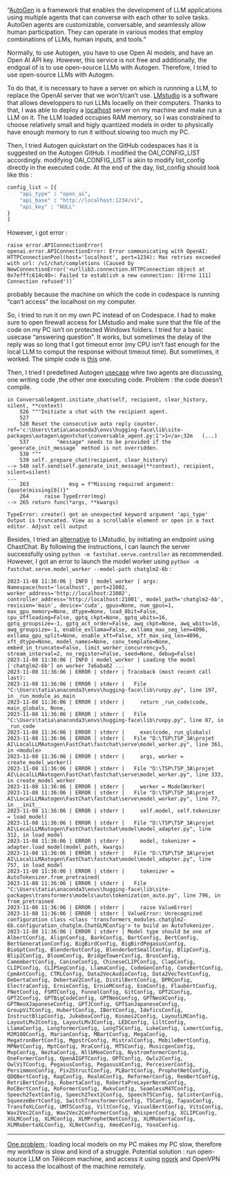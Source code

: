 “[AutoGen](https://github.com/microsoft/autogen) is a framework that enables the development of LLM applications using multiple agents that can converse with each other to solve tasks. AutoGen agents are customizable, conversable, and seamlessly allow human participation. They can operate in various modes that employ combinations of LLMs, human inputs, and tools.” 

Normally, to use Autogen, you have to use Open AI models, and have an Open AI API key. However, this service is not free and additionally, the endgoal of is to use open-source LLMs with Autogen. Therefore, I tried to use open-source LLMs with Autogen.

To do that, it is necessary to have a server on which is runnning a LLM, to replace the OpenAI server that we won’t/can’t use. [LMstudio](https://lmstudio.ai/) is a software that allows developpers to run LLMs locaelly on their computers. Thanks to that, I was able to deploy a [localhost](http://localhost) server on my machine and make run a LLM on it. The LLM loaded occupies RAM memory, so I was constrained to choose relatively small and higly quantized models in order to physically have enough memory to run it without slowing too much my PC.

Then, I tried Autogen quickstart on the GitHub codespaces has it is suggested on the Autogen GitHub. I modified the OAI_CONFIG_LIST accordingly. modifying OAI_CONFIG_LIST is akin to modify list_config directly in the executed code. At the end of the day, list_config should look like this :

```python
config_list = [{
    "api_type" : "open_ai",
    "api_base" : "http://localhost:1234/v1",
    "api_key" : "NULL"
}
]
```

However, i got error : 

```
raise error.APIConnectionError(
openai.error.APIConnectionError: Error communicating with OpenAI: HTTPConnectionPool(host='localhost', port=1234): Max retries exceeded with url: /v1/chat/completions (Caused by NewConnectionError('<urllib3.connection.HTTPConnection object at 0x7efffc614c40>: Failed to establish a new connection: [Errno 111] Connection refused'))`
```

probably because the machine on which the code in codespace is running “can’t access” the localhost on my computer.

So, i tried to run it on my own PC instead of on Codespace. I had to make sure to open firewall access for LMstudio and make sure that the file of the code on my PC isn’t on protected Windows folders. I tried for a basic usecase “answering question”. It works, but sometimes the delay of the reply was so long that I got timeout error (my CPU isn’t fast enough for the local LLM to comput the response without timeout time). But sometimes, it worked. The simple code is [this](https://github.com/PromptEngineer48/AutoGPT_Local_LLMs/blob/main/app.py) one.



Then, I tried I predefined Autogen [usecase](https://github.com/microsoft/autogen/blob/main/notebook/agentchat_auto_feedback_from_code_execution.ipynb) whre two agents are discussing, one writing code ,the other one executing code. Problem : the code doesn’t compile.

```
in ConversableAgent.initiate_chat(self, recipient, clear_history, silent, **context)
    526 """Initiate a chat with the recipient agent.
    527 
    528 Reset the consecutive auto reply counter.
ref='c:\Users\tatia\anaconda3\envs\hugging-face\lib\site-packages\autogen\agentchat\conversable_agent.py:1'>1</a>;32m   (...)
    537         "message" needs to be provided if the `generate_init_message` method is not overridden.
    538 """
    539 self._prepare_chat(recipient, clear_history)
--> 540 self.send(self.generate_init_message(**context), recipient, silent=silent)
...
    263             msg = f"Missing required argument: {quote(missing[0])}"
    264     raise TypeError(msg)
--> 265 return func(*args, **kwargs)

TypeError: create() got an unexpected keyword argument 'api_type'
Output is truncated. View as a scrollable element or open in a text editor. Adjust cell output
```

Besides, I tried an [alternative](https://microsoft.github.io/autogen/blog/2023/07/14/Local-LLMs/) to LMstudio, by initiating an endpoint using ChastChat. By following the instructions, I can launch the server successfully using `python -m fastchat.serve.controller` as recommended. However, I got an error to launch the model worker using `python -m fastchat.serve.model_worker --model-path chatglm2-6b` : 

```
2023-11-08 11:36:06 | INFO | model_worker | args: Namespace(host='localhost', port=21002, worker_address='http://localhost:21002', controller_address='http://localhost:21001', model_path='chatglm2-6b', revision='main', device='cuda', gpus=None, num_gpus=1, max_gpu_memory=None, dtype=None, load_8bit=False, cpu_offloading=False, gptq_ckpt=None, gptq_wbits=16, gptq_groupsize=-1, gptq_act_order=False, awq_ckpt=None, awq_wbits=16, awq_groupsize=-1, enable_exllama=False, exllama_max_seq_len=4096, exllama_gpu_split=None, enable_xft=False, xft_max_seq_len=4096, xft_dtype=None, model_names=None, conv_template=None, embed_in_truncate=False, limit_worker_concurrency=5, stream_interval=2, no_register=False, seed=None, debug=False)  
2023-11-08 11:36:06 | INFO | model_worker | Loading the model ['chatglm2-6b'] on worker 7a6aba82 ...
2023-11-08 11:36:06 | ERROR | stderr | Traceback (most recent call last):
2023-11-08 11:36:06 | ERROR | stderr |   File "C:\Users\tatia\anaconda3\envs\hugging-face\lib\runpy.py", line 197, in _run_module_as_main
2023-11-08 11:36:06 | ERROR | stderr |     return _run_code(code, main_globals, None,
2023-11-08 11:36:06 | ERROR | stderr |   File "C:\Users\tatia\anaconda3\envs\hugging-face\lib\runpy.py", line 87, in _run_code
2023-11-08 11:36:06 | ERROR | stderr |     exec(code, run_globals)
2023-11-08 11:36:06 | ERROR | stderr |   File "D:\TSP\TSP_3A\projet AI\LocalLLMAutogen\FastChat\fastchat\serve\model_worker.py", line 361, in <module>
2023-11-08 11:36:06 | ERROR | stderr |     args, worker = create_model_worker()
2023-11-08 11:36:06 | ERROR | stderr |   File "D:\TSP\TSP_3A\projet AI\LocalLLMAutogen\FastChat\fastchat\serve\model_worker.py", line 333, in create_model_worker
2023-11-08 11:36:06 | ERROR | stderr |     worker = ModelWorker(
2023-11-08 11:36:06 | ERROR | stderr |   File "D:\TSP\TSP_3A\projet AI\LocalLLMAutogen\FastChat\fastchat\serve\model_worker.py", line 77, in __init__
2023-11-08 11:36:06 | ERROR | stderr |     self.model, self.tokenizer = load_model(
2023-11-08 11:36:06 | ERROR | stderr |   File "D:\TSP\TSP_3A\projet AI\LocalLLMAutogen\FastChat\fastchat\model\model_adapter.py", line 312, in load_model
2023-11-08 11:36:06 | ERROR | stderr |     model, tokenizer = adapter.load_model(model_path, kwargs)
2023-11-08 11:36:06 | ERROR | stderr |   File "D:\TSP\TSP_3A\projet AI\LocalLLMAutogen\FastChat\fastchat\model\model_adapter.py", line 757, in load_model
2023-11-08 11:36:06 | ERROR | stderr |     tokenizer = AutoTokenizer.from_pretrained(
2023-11-08 11:36:06 | ERROR | stderr |   File "C:\Users\tatia\anaconda3\envs\hugging-face\lib\site-packages\transformers\models\auto\tokenization_auto.py", line 796, in from_pretrained
2023-11-08 11:36:06 | ERROR | stderr |     raise ValueError(
2023-11-08 11:36:06 | ERROR | stderr | ValueError: Unrecognized configuration class <class 'transformers_modules.chatglm2-6b.configuration_chatglm.ChatGLMConfig'> to build an AutoTokenizer.
2023-11-08 11:36:06 | ERROR | stderr | Model type should be one of AlbertConfig, AlignConfig, BarkConfig, BartConfig, BertConfig, BertGenerationConfig, BigBirdConfig, BigBirdPegasusConfig, BioGptConfig, BlenderbotConfig, BlenderbotSmallConfig, BlipConfig, Blip2Config, BloomConfig, BridgeTowerConfig, BrosConfig, CamembertConfig, CanineConfig, ChineseCLIPConfig, ClapConfig, CLIPConfig, CLIPSegConfig, LlamaConfig, CodeGenConfig, ConvBertConfig, CpmAntConfig, CTRLConfig, Data2VecAudioConfig, Data2VecTextConfig, DebertaConfig, DebertaV2Config, DistilBertConfig, DPRConfig, ElectraConfig, ErnieConfig, ErnieMConfig, EsmConfig, FlaubertConfig, FNetConfig, FSMTConfig, FunnelConfig, GitConfig, GPT2Config, GPT2Config, GPTBigCodeConfig, GPTNeoConfig, GPTNeoXConfig, GPTNeoXJapaneseConfig, GPTJConfig, GPTSanJapaneseConfig, GroupViTConfig, HubertConfig, IBertConfig, IdeficsConfig, InstructBlipConfig, JukeboxConfig, Kosmos2Config, LayoutLMConfig, LayoutLMv2Config, LayoutLMv3Config, LEDConfig, LiltConfig, LlamaConfig, LongformerConfig, LongT5Config, LukeConfig, LxmertConfig, M2M100Config, MarianConfig, MBartConfig, MegaConfig, MegatronBertConfig, MgpstrConfig, MistralConfig, MobileBertConfig, MPNetConfig, MptConfig, MraConfig, MT5Config, MusicgenConfig, MvpConfig, NezhaConfig, NllbMoeConfig, NystromformerConfig, OneFormerConfig, OpenAIGPTConfig, OPTConfig, Owlv2Config, OwlViTConfig, PegasusConfig, PegasusXConfig, PerceiverConfig, PersimmonConfig, Pix2StructConfig, PLBartConfig, ProphetNetConfig, QDQBertConfig, RagConfig, RealmConfig, ReformerConfig, RemBertConfig, RetriBertConfig, RobertaConfig, RobertaPreLayerNormConfig, RoCBertConfig, RoFormerConfig, RwkvConfig, SeamlessM4TConfig, Speech2TextConfig, Speech2Text2Config, SpeechT5Config, SplinterConfig, SqueezeBertConfig, SwitchTransformersConfig, T5Config, TapasConfig, TransfoXLConfig, UMT5Config, ViltConfig, VisualBertConfig, VitsConfig, Wav2Vec2Config, Wav2Vec2ConformerConfig, WhisperConfig, XCLIPConfig, XGLMConfig, XLMConfig, XLMProphetNetConfig, XLMRobertaConfig, XLMRobertaXLConfig, XLNetConfig, XmodConfig, YosoConfig.

```


______________________________________________________________


<u> One problem </u> : loading local models on my PC makes my PC slow, therefore my workflow is slow and kind of a struggle. Potential solution : run open-source LLM on Télécom machine, and access it using [ngork](https://ngrok.com/) and OpenVPN to access the localhost of the machine remotely.
